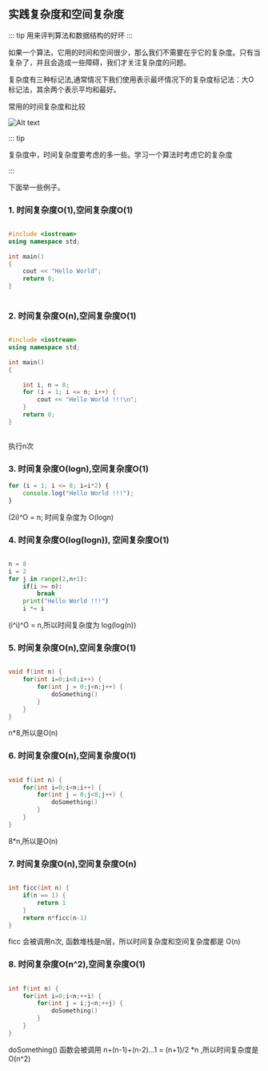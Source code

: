 ## 实践复杂度和空间复杂度
::: tip
用来评判算法和数据结构的好坏
:::

如果一个算法，它用的时间和空间很少，那么我们不需要在乎它的复杂度。只有当复杂了，并且会造成一些障碍，我们才关注复杂度的问题。

复杂度有三种标记法,通常情况下我们使用表示最坏情况下的复杂度标记法：大O标记法，其余两个表示平均和最好。



常用的时间复杂度和比较

![Alt text](../../asserts/timec.png)

::: tip

复杂度中，时间复杂度要考虑的多一些。学习一个算法时考虑它的复杂度

:::

下面举一些例子。

### 1. 时间复杂度O(1),空间复杂度O(1)

```cpp

#include <iostream>
using namespace std;
 
int main()
{
    cout << "Hello World";
    return 0;
}
 
```

### 2. 时间复杂度O(n),空间复杂度O(1)

```cpp

#include <iostream>
using namespace std;
 
int main()
{
 
    int i, n = 8;
    for (i = 1; i <= n; i++) {
        cout << "Hello World !!!\n";
    }
    return 0;
}
 
```
执行n次

### 3. 时间复杂度O(logn),空间复杂度O(1)

```js
for (i = 1; i <= 8; i=i*2) {
    console.log("Hello World !!!");
}
```
(2i)^O = n; 时间复杂度为 O(logn)
### 4. 时间复杂度O(log(logn)), 空间复杂度O(1)

```python

n = 8
i = 2
for j in range(2,n+1):
    if(i >= n):
        break
    print("Hello World !!!")  
    i *= i

```
(i^i)^O = n,所以时间复杂度为 log(log(n))
### 5. 时间复杂度O(n),空间复杂度O(1)

```cpp

void f(int n) {
    for(int i=0;i<8;i++) {
        for(int j = 0;j<n;j++) {
            doSomething()
        }
    }
}
```
n*8,所以是O(n)

### 6. 时间复杂度O(n),空间复杂度O(1)

```cpp

void f(int n) {
    for(int i=0;i<n;i++) {
        for(int j = 0;j<8;j++) {
            doSomething()
        }
    }
}
```
8*n,所以是O(n)

### 7. 时间复杂度O(n),空间复杂度O(n)


```cpp

int ficc(int n) {
    if(n == 1) {
        return 1
    }
    return n*ficc(n-1)
}

```
ficc 会被调用n次, 函数堆栈是n层，所以时间复杂度和空间复杂度都是 O(n)

### 8. 时间复杂度O(n^2),空间复杂度O(1)

```cpp

int f(int n) {
    for(int i=0;i<n;++i) {
        for(int j = i;j<n;++j) {
            doSomething()
        }
    }
}

```
doSomething() 函数会被调用 n+(n-1)+(n-2)...1 = (n+1)/2 *n ,所以时间复杂度是 O(n^2)
